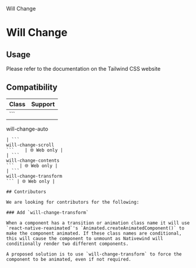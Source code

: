 Will Change

# Will Change

## Usage

Please refer to the documentation on the Tailwind CSS website

## Compatibility

| Class                         | Support     |
| ----------------------------- | ----------- |
| ```
will-change-auto
```      | 🌐 Web only |
| ```
will-change-scroll
```    | 🌐 Web only |
| ```
will-change-contents
```  | 🌐 Web only |
| ```
will-change-transform
``` | 🌐 Web only |

## Contributors

We are looking for contributors for the following:

### Add `will-change-transform`

When a component has a transition or animation class name it will use `react-native-reanimated`'s `Animated.createAnimatedComponent()` to make the component animated. If these class names are conditional, this will cause the component to unmount as Nativewind will conditionally render two different components.

A proposed solution is to use `will-change-transform` to force the component to be animated, even if not required.

